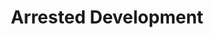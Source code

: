 ---
title: "Arrested Development"
summary: "Arrested Development is an American television sitcom created by Mitchell Hurwitz. It aired on Fox for three seasons from November 2, 2003, to February 10, 2006, followed by two seasons on Netflix, season four being released in 2013 and season five being released in 2018 and 2019.
Arrested Development follows the Bluths, a formerly wealthy dysfunctional family. It is presented in a serialized format, incorporating handheld camera work, voice-over narration, archival photos, historical footage and maintains numerous running gags and catchphrases. Ron Howard served as both an executive producer and the omniscient narrator and, in later seasons, appears in the show as a fictionalized version of himself. Set in Newport Beach, California, Arrested Development was filmed primarily in Culver City and Marina del Rey.Arrested Development received critical acclaim. It won six Primetime Emmy Awards and a Golden Globe Award, and attracted a cult following. It has been named one of the greatest TV shows of all time by publications including Rolling Stone, Time, Entertainment Weekly, and IGN. It influenced later single-camera comedy series such as 30 Rock and Community.Despite the positive response from critics, Arrested Development received low ratings and viewership on Fox, which canceled the series in 2006. In 2011, Netflix licensed new episodes and distributed them on its streaming service. These episodes were released in May 2013. Netflix commissioned a fifth season of Arrested Development, the first half of which premiered on May 29, 2018, and the second half on March 15, 2019. The show was due to be removed from Netflix in March 2023 but will remain on the service until 2026."
image: "arrested-development.jpg"
apple_music_artist_url: "https://music.apple.com/gb/artist/arrested-development/543044"
wikipedia_url: "https://en.wikipedia.org/wiki/Arrested_Development"
---
